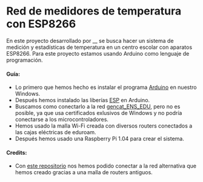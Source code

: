 # Red de medidores de temperatura con ESP8266

En este proyecto desarrollado por __ se busca hacer un sistema de medición y estadísticas de temperatura en un centro escolar con aparatos ESP8266.
Para este proyecto estamos usando Arduino como lenguaje de programación.

#### Guía:

- Lo primero que hemos hecho es instalar el programa [Arduino](https://www.arduino.cc/en/software) en nuestro Windows.
- Después hemos instalado las liberías [ESP]() en Arduino.
- Buscamos como conectarlo a la red [gencat_ENS_EDU](http://llta.formacio.ctti.extranet.gencat.cat/cise//), pero no es posible, ya que usa certificados exlusivos de Windows y no podría conectarse a los microcontroladores.
- Hemos usado la malla Wi-Fi creada con diversos routers conectados a las cajas eléctricas de eduroam.
- Después hemos usado una Raspberry Pi 1.04 para crear el sistema.



#### Credits:

- Con [este repositorio](https://github.com/luisllamasbinaburo/ESP8266-Examples) nos hemos podido conectar a la red alternativa que hemos creado gracias a una malla de routers antiguos.
